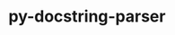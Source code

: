 ---
title: "py-docstring-parser"
layout: cache
categories: [package, develop]
meta: {"versions": ["0.15"], "compilers": ["apple-clang@=15.0.0", "gcc@=11.3.0"], "oss": ["ubuntu22.04", "ventura"], "platforms": ["darwin", "linux"], "targets": ["aarch64", "x86_64_v3"], "stacks": ["ml-darwin-aarch64-mps", "ml-linux-x86_64-cpu", "ml-linux-x86_64-cuda", "root"], "num_specs": 7, "num_specs_by_stack": {"ml-darwin-aarch64-mps": 1, "root": 7, "ml-linux-x86_64-cuda": 6, "ml-linux-x86_64-cpu": 6}}
spec_details: [{"hash": "qbuqkjodmgunbykuzfihx5ledlp6dbqr", "compiler": "apple-clang@=15.0.0", "versions": ["0.15"], "os": "ventura", "platform": "darwin", "target": "aarch64", "variants": ["build_system=python_pip"], "stacks": ["ml-darwin-aarch64-mps", "root"], "size": "-", "tarball": "https://binaries.spack.io/develop/build_cache/darwin-ventura-aarch64/apple-clang-15.0.0/py-docstring-parser-0.15/darwin-ventura-aarch64-apple-clang-15.0.0-py-docstring-parser-0.15-qbuqkjodmgunbykuzfihx5ledlp6dbqr.spack"}, {"hash": "2k2e4qziziljk7xvulnggcj7m2nwtsd5", "compiler": "gcc@=11.3.0", "versions": ["0.15"], "os": "ubuntu22.04", "platform": "linux", "target": "x86_64_v3", "variants": ["build_system=python_pip"], "stacks": ["ml-linux-x86_64-cuda", "ml-linux-x86_64-cpu", "root"], "size": "-", "tarball": "https://binaries.spack.io/develop/build_cache/linux-ubuntu22.04-x86_64_v3/gcc-11.3.0/py-docstring-parser-0.15/linux-ubuntu22.04-x86_64_v3-gcc-11.3.0-py-docstring-parser-0.15-2k2e4qziziljk7xvulnggcj7m2nwtsd5.spack"}, {"hash": "lzgimbxy2d3mgebhkuxwmmphljxe2ch4", "compiler": "gcc@=11.3.0", "versions": ["0.15"], "os": "ubuntu22.04", "platform": "linux", "target": "x86_64_v3", "variants": ["build_system=python_pip"], "stacks": ["ml-linux-x86_64-cuda", "ml-linux-x86_64-cpu", "root"], "size": "-", "tarball": "https://binaries.spack.io/develop/build_cache/linux-ubuntu22.04-x86_64_v3/gcc-11.3.0/py-docstring-parser-0.15/linux-ubuntu22.04-x86_64_v3-gcc-11.3.0-py-docstring-parser-0.15-lzgimbxy2d3mgebhkuxwmmphljxe2ch4.spack"}, {"hash": "4yt4eonjpawamzhoeg4t5m5nlj2hp6xl", "compiler": "gcc@=11.3.0", "versions": ["0.15"], "os": "ubuntu22.04", "platform": "linux", "target": "x86_64_v3", "variants": ["build_system=python_pip"], "stacks": ["ml-linux-x86_64-cuda", "ml-linux-x86_64-cpu", "root"], "size": "-", "tarball": "https://binaries.spack.io/develop/build_cache/linux-ubuntu22.04-x86_64_v3/gcc-11.3.0/py-docstring-parser-0.15/linux-ubuntu22.04-x86_64_v3-gcc-11.3.0-py-docstring-parser-0.15-4yt4eonjpawamzhoeg4t5m5nlj2hp6xl.spack"}, {"hash": "lc3vlxh7shm7bsfhln5gi3wudoezxz4m", "compiler": "gcc@=11.3.0", "versions": ["0.15"], "os": "ubuntu22.04", "platform": "linux", "target": "x86_64_v3", "variants": ["build_system=python_pip"], "stacks": ["ml-linux-x86_64-cuda", "ml-linux-x86_64-cpu", "root"], "size": "-", "tarball": "https://binaries.spack.io/develop/build_cache/linux-ubuntu22.04-x86_64_v3/gcc-11.3.0/py-docstring-parser-0.15/linux-ubuntu22.04-x86_64_v3-gcc-11.3.0-py-docstring-parser-0.15-lc3vlxh7shm7bsfhln5gi3wudoezxz4m.spack"}, {"hash": "p4244wljylhkprl2m5tnb6mu3spdzaty", "compiler": "gcc@=11.3.0", "versions": ["0.15"], "os": "ubuntu22.04", "platform": "linux", "target": "x86_64_v3", "variants": ["build_system=python_pip"], "stacks": ["ml-linux-x86_64-cuda", "ml-linux-x86_64-cpu", "root"], "size": "-", "tarball": "https://binaries.spack.io/develop/build_cache/linux-ubuntu22.04-x86_64_v3/gcc-11.3.0/py-docstring-parser-0.15/linux-ubuntu22.04-x86_64_v3-gcc-11.3.0-py-docstring-parser-0.15-p4244wljylhkprl2m5tnb6mu3spdzaty.spack"}, {"hash": "sue6aqryw7qxpycdoravt746bcrocpt3", "compiler": "gcc@=11.3.0", "versions": ["0.15"], "os": "ubuntu22.04", "platform": "linux", "target": "x86_64_v3", "variants": ["build_system=python_pip"], "stacks": ["ml-linux-x86_64-cuda", "ml-linux-x86_64-cpu", "root"], "size": "-", "tarball": "https://binaries.spack.io/develop/build_cache/linux-ubuntu22.04-x86_64_v3/gcc-11.3.0/py-docstring-parser-0.15/linux-ubuntu22.04-x86_64_v3-gcc-11.3.0-py-docstring-parser-0.15-sue6aqryw7qxpycdoravt746bcrocpt3.spack"}]
---